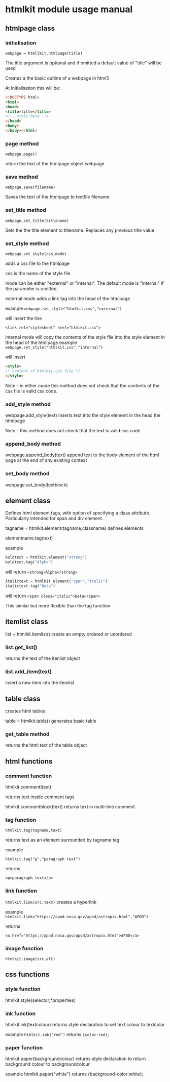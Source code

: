 # htmlkit module usage manual




## htmlpage class

### initialisation
`webpage = htmllkit.htmlpage(title)`

The title argument is optional and if omitted a default value of "title" will be used

Creates a the basic outline of a webpage in html5

At initialisation this will be:
```html
<!DOCTYPE html>
<html>
<head>
<title>title</title>
<!-- style here -->
</head>
<body>
</body></html>
```

### page method
`webpage.page()`

return the text of the htmlpage object webpage

### save method
`webpage.save(filename)`

Saves the text of the htmlpage to textfile filename

### set_title method
`webpage.set_title(titlename)`

Sets the the title element to titlename. Replaces any previous title value

### set_style method
`webpage.set_style(css,mode)`

adds a css file to the htmlpage

css is the name of the style file

mode can be either "external" or "internal". The default mode is "internal" if the parameter is omitted.

external mode adds a link tag into the head of the htmlpage

example
`webpage.set_style("htmlkit.css","external")`

will insert the line 

`<link rel="stylesheet" href="htmlkit.css">`

internal mode will copy the contents of the style file into the style element in the head of the htmlpage
example
`webpage.set_style("htmlkit.css","internal")`

will insert
```html
<style>
/* content of htmlkit.css file */
</style>
```
Note - in either mode this method does not check that the contents of the css file is valid css code.

### add_style method
webpage.add_style(text)
inserts text into the style element in the head the htmlpage

Note - this method does not check that the text is valid css code


### append_body method
webpage.append_body(text)
append text to the body element of the html page at the end of any existing context

### set_body method
webpage.set_body(textblock)


## element class

Defines html element tags, with option of specifying a class attribute. Particularly intended for span and div element. 

tagname = htmlkit.element(tagname,classname)
defines elements 

elementname.tag(text)

example
```python
boldtext = htmlkit.element("strong")
boldtext.tag("Alpha")
```
will return
`<strong>Alpha</strong>`
```python
italictext = htmlkit.element("span","italic")
italictext.tag("Beta")
```
will return
`<span class="italic">Beta</span>`

This similar but more flexible than the tag function

## itemlist class

list = htmlkit.itemlist()
create an empty ordered or unordered 

### list.get_list()
returns the text of the itenlist object

### list.add_item(text)
insert a new item into the itemlist

## table class 
creates html tables

table = htmlkit.table()
generates basic table

### get_table method
returns the html text of the table object



## html functions

### comment function
htmlkit.comment(text)

returns text inside comment tags



htmlkit.commentblock(text)
returns text in multi-line comment

### tag function
`htmlkit.tag(tagname,text)`

returns text as an element surrounded by tagname tag

example

`htmlkit.tag("p","paragraph text")`

returns

`<p>paragraph text</p>`

### link function
`htmlkit.link(src,text)`
creates a hyperlink

example
```htmlkit.link<"https://apod.nasa.gov/apod/astropix.html","APOD")```

returns

```<a href="https://apod.nasa.gov/apod/astropix.html">APOD</a>```

### image function
`htmlkit.image(src,alt)`

## css functions

### style function
htmlkit.style(selector,*properties)

### ink function
htmlkit.ink(textcolour)
returns style declaration to set text colour to textcolur

example
`htmlkit.ink("red")`
returns
`{color:red);`

### paper function
htmlkit.paper(backgroundcolour)
returns style declaration to return background colour to backgroundcolour

example
htmlkit.paper("white")
returns
{background-color:white};
 
 
